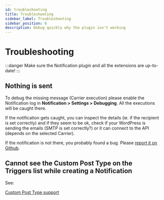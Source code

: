```yaml
---
id: troubleshooting
title: Troubleshooting
sidebar_label: Troubleshooting
sidebar_position: 6
description: Debug quickly why the plugin isn't working
---
```


# Troubleshooting

:::danger
Make sure the Notification plugin and all the extensions are up-to-date!
:::

## Nothing is sent

To debug the missing message \(Carrier execution\) please enable the Notification log in **Notification &gt; Settings &gt; Debugging**. All the executions will be caught there.

If the notification gets caught, you can inspect the details \(ie. if the recipient is set correctly\) and if they seem to be ok, check if your WordPress is sending the emails \(SMTP is set correctly?\) or it can connect to the API \(depends on the selected Carrier\).

If the notification is not there, you probably found a bug. Please [report it on Github](https://github.com/BracketSpace/Notification/issues/new?assignees=&labels=bug&template=bug-report.md&title=).

## Cannot see the Custom Post Type on the Triggers list while creating a Notification

See:

[Custom Post Type support](./custom-post-type-support)





